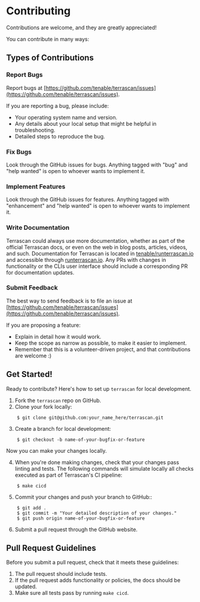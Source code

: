 # Contributing

Contributions are welcome, and they are greatly appreciated!

You can contribute in many ways:

## Types of Contributions

### Report Bugs

Report bugs at [https://github.com/tenable/terrascan/issues](https://github.com/tenable/terrascan/issues).

If you are reporting a bug, please include:

* Your operating system name and version.
* Any details about your local setup that might be helpful in troubleshooting.
* Detailed steps to reproduce the bug.

### Fix Bugs

Look through the GitHub issues for bugs. Anything tagged with "bug"
and "help wanted" is open to whoever wants to implement it.

### Implement Features

Look through the GitHub issues for features. Anything tagged with "enhancement"
and "help wanted" is open to whoever wants to implement it.

### Write Documentation

Terrascan could always use more documentation, whether as part of the
official Terrascan docs, or even on the web in blog posts,
articles, videos, and such. Documentation for Terrascan is located in [tenable/runterrascan.io](https://github.com/tenable/runterrascan.io) and accessible through [runterrascan.io](www.runterrascan.io). Any PRs with changes in functionality or the CLIs user interface should include a corresponding PR for documentation updates.

### Submit Feedback

The best way to send feedback is to file an issue at [https://github.com/tenable/terrascan/issues](https://github.com/tenable/terrascan/issues).

If you are proposing a feature:

* Explain in detail how it would work.
* Keep the scope as narrow as possible, to make it easier to implement.
* Remember that this is a volunteer-driven project, and that contributions
  are welcome :)

## Get Started!

Ready to contribute? Here's how to set up `terrascan` for local development.

1. Fork the `terrascan` repo on GitHub.
2. Clone your fork locally:
```
    $ git clone git@github.com:your_name_here/terrascan.git
```
3. Create a branch for local development:
```
    $ git checkout -b name-of-your-bugfix-or-feature
```
   Now you can make your changes locally.

4. When you're done making changes, check that your changes pass linting and tests. The following commands will simulate locally all checks executed as part of Terrascan's CI pipeline:
```
    $ make cicd
```
5. Commit your changes and push your branch to GitHub::
```
    $ git add .
    $ git commit -m "Your detailed description of your changes."
    $ git push origin name-of-your-bugfix-or-feature
```
6. Submit a pull request through the GitHub website.

## Pull Request Guidelines

Before you submit a pull request, check that it meets these guidelines:

1. The pull request should include tests.
2. If the pull request adds functionality or policies, the docs should be updated.
3. Make sure all tests pass by running `make cicd`.
